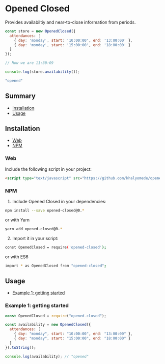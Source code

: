 # Opened Closed

Provides availabiltiy and near-to-close information from periods.

```javascript
const store = new OpenedClosed({
  attendances: [
    { day: 'monday', start: '10:00:00', end: '13:00:00' },
    { day: 'monday', start: '15:00:00', end: '18:00:00' }
  ]
});

// Now we are 11:30:09

console.log(store.availability());
```

```bash
"opened"
```

## Summary

- [Installation](#installation)
- [Usage](#usage)

## Installation

- [Web](#web)
- [NPM](#npm)

### Web

Include the following script in your project:

```html
<script type="text/javascript" src="https://github.com/khalyomede/opened-closed/blob/master/dist/opened-closed.min.js"></script>
```

### NPM

1. Include Opened Closed in your dependencies:

```bash
npm install --save opened-closed@0.*
```

or with Yarn

```bash
yarn add opened-closed@0.*
```

2. Import it in your script:

```bash
const OpenedClosed = require('opened-closed');
```

or with ES6

```bash
import * as OpenedClosed from "opened-closed";
```

## Usage

- [Example 1: getting started](#example-1-getting-started)

### Example 1: getting started

```javascript
const OpenedClosed = require("opened-closed");

const availability = new OpenedClosed({
  attendances: [
    { day: "monday", start: "10:00:00", end: "13:00:00" },
    { day: "monday", start: "15:00:00", end: "18:00:00" }
  ]
}).toString();

console.log(availability); // "opened"
```
